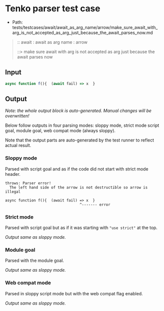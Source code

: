 # Tenko parser test case

- Path: tests/testcases/await/await_as_arg_name/arrow/make_sure_await_with_arg_is_not_accepted_as_arg_just_because_the_await_parses_now.md

> :: await : await as arg name : arrow
>
> ::> make sure await with arg is not accepted as arg just because the await parses now

## Input

`````js
async function f(){  (await fail) => x  }
`````

## Output

_Note: the whole output block is auto-generated. Manual changes will be overwritten!_

Below follow outputs in four parsing modes: sloppy mode, strict mode script goal, module goal, web compat mode (always sloppy).

Note that the output parts are auto-generated by the test runner to reflect actual result.

### Sloppy mode

Parsed with script goal and as if the code did not start with strict mode header.

`````
throws: Parser error!
  The left hand side of the arrow is not destructible so arrow is illegal

async function f(){  (await fail) => x  }
                                  ^------- error
`````

### Strict mode

Parsed with script goal but as if it was starting with `"use strict"` at the top.

_Output same as sloppy mode._

### Module goal

Parsed with the module goal.

_Output same as sloppy mode._

### Web compat mode

Parsed in sloppy script mode but with the web compat flag enabled.

_Output same as sloppy mode._
